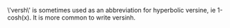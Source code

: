 \\'versh\\' is sometimes used as an abbreviation for hyperbolic versine,
ie 1-cosh(x). It is more common to write versinh.
